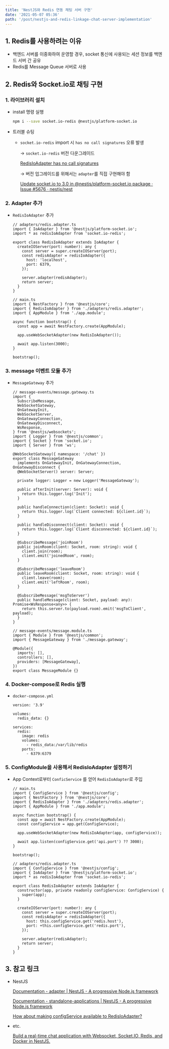 ```yaml
---
title: 'NestJS와 Redis 연동 채팅 서버 구현'
date: '2021-05-07 05:36'
path: '/post/nestjs-and-redis-linkage-chat-server-implementation'
---
```


## 1. Redis를 사용하려는 이유

- 백엔드 서버를 이중화하여 운영할 경우, socket 통신에 사용되는 세션 정보를 백엔드 서버 간 공유
- Redis를 Message Queue 서버로 사용

## 2. Redis와 Socket.io로 채팅 구현

### 1. 라이브러리 설치
- install 명령 실행

  ```bash
  npm i --save socket.io-redis @nestjs/platform-socket.io
  ```

- 트러블 슈팅
  - `socket.io-redis` import 시 `has no call signatures` 오류 발생
    
    → `socket.io-redis` 버전 다운그레이드
      
      [RedisIoAdapter has no call signatures](https://stackoverflow.com/questions/65408969/redisioadapter-has-no-call-signatures)

    → 버전 업그레이드를 위해서는 `adapter`를 직접 구현해야 함
      
      [Update socket.io to 3.0 in @nestjs/platform-socket.io package · Issue #5676 · nestjs/nest](https://github.com/nestjs/nest/issues/5676)

### 2. Adapter 추가
- `RedisIoAdapter`  추가

  ```tsx
  // adapters/redis.adapter.ts
  import { IoAdapter } from '@nestjs/platform-socket.io';
  import * as redisIoAdapter from 'socket.io-redis';

  export class RedisIoAdapter extends IoAdapter {
    createIOServer(port: number): any {
      const server = super.createIOServer(port);
      const redisAdapter = redisIoAdapter({
        host: 'localhost',
        port: 6379,
      });

      server.adapter(redisAdapter);
      return server;
    }
  }

  // main.ts
  import { NestFactory } from '@nestjs/core';
  import { RedisIoAdapter } from './adapters/redis.adapter';
  import { AppModule } from './app.module';

  async function bootstrap() {
    const app = await NestFactory.create(AppModule);

    app.useWebSocketAdapter(new RedisIoAdapter());

    await app.listen(3000);
  }

  bootstrap();

  ```

### 3. message 이벤트 모듈 추가
- `MessageGateway`  추가

  ```tsx
  // message-events/message.gateway.ts
  import {
    SubscribeMessage,
    WebSocketGateway,
    OnGatewayInit,
    WebSocketServer,
    OnGatewayConnection,
    OnGatewayDisconnect,
    WsResponse,
  } from '@nestjs/websockets';
  import { Logger } from '@nestjs/common';
  import { Socket } from 'socket.io';
  import { Server } from 'ws';

  @WebSocketGateway({ namespace: '/chat' })
  export class MessageGateway
    implements OnGatewayInit, OnGatewayConnection, OnGatewayDisconnect {
    @WebSocketServer() server: Server;

    private logger: Logger = new Logger('MessageGateway');

    public afterInit(server: Server): void {
      return this.logger.log('Init');
    }

    public handleConnection(client: Socket): void {
      return this.logger.log(`Client connected: ${client.id}`);
    }

    public handleDisconnect(client: Socket): void {
      return this.logger.log(`Client disconnected: ${client.id}`);
    }

    @SubscribeMessage('joinRoom')
    public joinRoom(client: Socket, room: string): void {
      client.join(room);
      client.emit('joinedRoom', room);
    }

    @SubscribeMessage('leaveRoom')
    public leaveRoom(client: Socket, room: string): void {
      client.leave(room);
      client.emit('leftRoom', room);
    }

    @SubscribeMessage('msgToServer')
    public handleMessage(client: Socket, payload: any): Promise<WsResponse<any>> {
      return this.server.to(payload.room).emit('msgToClient', payload);
    }
  }

  // message-events/message.module.ts
  import { Module } from '@nestjs/common';
  import { MessageGateway } from './message.gateway';

  @Module({
    imports: [],
    controllers: [],
    providers: [MessageGateway],
  })
  export class MessageModule {}

  ```

### 4. Docker-compose로 Redis 실행
- `docker-compose.yml`

  ```tsx
  version: '3.9'

  volumes:
    redis_data: {}

  services:
  	redis:
      image: redis
      volumes:
        - redis_data:/var/lib/redis
      ports:
        - 6379:6379

  ```

### 5. ConfigModule을 사용해서 RedisIoAdapter 설정하기
- App Context로부터 `ConficService` 를 얻어 `RedisIoAdapter`로 주입

  ```tsx
  // main.ts
  import { ConfigService } from '@nestjs/config';
  import { NestFactory } from '@nestjs/core';
  import { RedisIoAdapter } from './adapters/redis.adapter';
  import { AppModule } from './app.module';

  async function bootstrap() {
    const app = await NestFactory.create(AppModule);
    const configService = app.get(ConfigService);

    app.useWebSocketAdapter(new RedisIoAdapter(app, configService));

    await app.listen(configService.get('api.port') ?? 3000);
  }

  bootstrap();

  // adapters/redis.adapter.ts
  import { ConfigService } from '@nestjs/config';
  import { IoAdapter } from '@nestjs/platform-socket.io';
  import * as redisIoAdapter from 'socket.io-redis';

  export class RedisIoAdapter extends IoAdapter {
    constructor(app, private readonly configService: ConfigService) {
      super(app);
    }

    createIOServer(port: number): any {
      const server = super.createIOServer(port);
      const redisAdapter = redisIoAdapter({
        host: this.configService.get('redis.host'),
        port: +this.configService.get('redis.port'),
      });

      server.adapter(redisAdapter);
      return server;
    }
  }

  ```

## 3. 참고 링크

- NestJS
  
  [Documentation - adapter | NestJS - A progressive Node.js framework](https://docs.nestjs.com/websockets/adapter#extend-socketio)

  [Documentation - standalone-applications | NestJS - A progressive Node.js framework](https://docs.nestjs.com/standalone-applications)

  [How about making configService available to RedisIoAdapter?](https://github.com/nestjs/nest/issues/2785)

- etc.
  
  [Build a real-time chat application with Websocket, Socket.IO, Redis, and Docker in NestJS.](https://medium.com/@phatdev/build-a-real-time-chat-application-with-websocket-socket-io-redis-and-docker-in-nestjs-499c2513c18)
